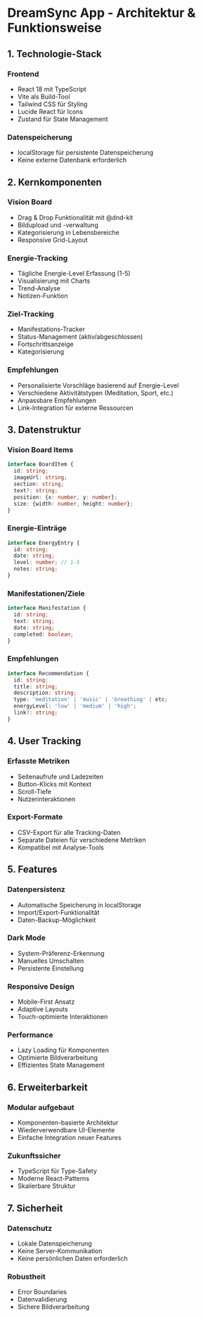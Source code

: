 # DreamSync App - Architektur & Funktionsweise

## 1. Technologie-Stack

### Frontend
- React 18 mit TypeScript
- Vite als Build-Tool
- Tailwind CSS für Styling
- Lucide React für Icons
- Zustand für State Management

### Datenspeicherung
- localStorage für persistente Datenspeicherung
- Keine externe Datenbank erforderlich

## 2. Kernkomponenten

### Vision Board
- Drag & Drop Funktionalität mit @dnd-kit
- Bildupload und -verwaltung
- Kategorisierung in Lebensbereiche
- Responsive Grid-Layout

### Energie-Tracking
- Tägliche Energie-Level Erfassung (1-5)
- Visualisierung mit Charts
- Trend-Analyse
- Notizen-Funktion

### Ziel-Tracking
- Manifestations-Tracker
- Status-Management (aktiv/abgeschlossen)
- Fortschrittsanzeige
- Kategorisierung

### Empfehlungen
- Personalisierte Vorschläge basierend auf Energie-Level
- Verschiedene Aktivitätstypen (Meditation, Sport, etc.)
- Anpassbare Empfehlungen
- Link-Integration für externe Ressourcen

## 3. Datenstruktur

### Vision Board Items
```typescript
interface BoardItem {
  id: string;
  imageUrl: string;
  section: string;
  text?: string;
  position: {x: number, y: number};
  size: {width: number, height: number};
}
```

### Energie-Einträge
```typescript
interface EnergyEntry {
  id: string;
  date: string;
  level: number; // 1-5
  notes: string;
}
```

### Manifestationen/Ziele
```typescript
interface Manifestation {
  id: string;
  text: string;
  date: string;
  completed: boolean;
}
```

### Empfehlungen
```typescript
interface Recommendation {
  id: string;
  title: string;
  description: string;
  type: 'meditation' | 'music' | 'breathing' | etc;
  energyLevel: 'low' | 'medium' | 'high';
  link?: string;
}
```

## 4. User Tracking

### Erfasste Metriken
- Seitenaufrufe und Ladezeiten
- Button-Klicks mit Kontext
- Scroll-Tiefe
- Nutzerinteraktionen

### Export-Formate
- CSV-Export für alle Tracking-Daten
- Separate Dateien für verschiedene Metriken
- Kompatibel mit Analyse-Tools

## 5. Features

### Datenpersistenz
- Automatische Speicherung in localStorage
- Import/Export-Funktionalität
- Daten-Backup-Möglichkeit

### Dark Mode
- System-Präferenz-Erkennung
- Manuelles Umschalten
- Persistente Einstellung

### Responsive Design
- Mobile-First Ansatz
- Adaptive Layouts
- Touch-optimierte Interaktionen

### Performance
- Lazy Loading für Komponenten
- Optimierte Bildverarbeitung
- Effizientes State Management

## 6. Erweiterbarkeit

### Modular aufgebaut
- Komponenten-basierte Architektur
- Wiederverwendbare UI-Elemente
- Einfache Integration neuer Features

### Zukunftssicher
- TypeScript für Type-Safety
- Moderne React-Patterns
- Skalierbare Struktur

## 7. Sicherheit

### Datenschutz
- Lokale Datenspeicherung
- Keine Server-Kommunikation
- Keine persönlichen Daten erforderlich

### Robustheit
- Error Boundaries
- Datenvalidierung
- Sichere Bildverarbeitung